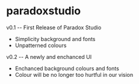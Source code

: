 # paradoxstudio

v0.1
 -- First Release of Paradox Studio
 - Simplicity background and fonts
 - Unpatterned colours

v0.2
 -- A newly and enchanced UI
 - Enchanced background colours and fonts
 - Colour will be no longer too hurtful in our vision
